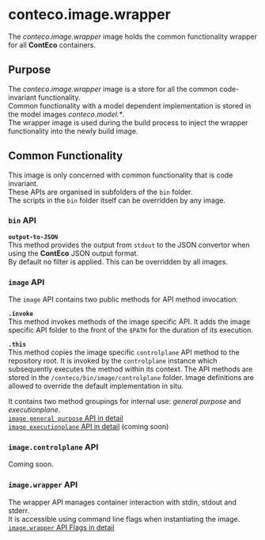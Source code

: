 # conteco.image.wrapper

The _conteco.image.wrapper_ image holds the common functionality wrapper for all __ContEco__ containers.

## Purpose

The _conteco.image.wrapper_ image is a store for all the common code-invariant functionality.  
Common functionality with a model dependent implementation is stored in the model images _conteco.model.*_.  
The wrapper image is used during the build process to inject the wrapper functionality into the newly build image.

## Common Functionality

This image is only concerned with common functionality that is code invariant.  
These APIs are organised in subfolders of the `bin` folder.  
The scripts in the `bin` folder itself can be overridden by any image.

### `bin` API

__`output-to-JSON`__  
This method provides the output from `stdout` to the JSON convertor when using the __ContEco__ JSON output format.  
By default no filter is applied. This can be overridden by all images. 

### `image` API

The `image` API contains two public methods for API method invocation:

__`.invoke`__  
This method invokes methods of the image specific API.
It adds the image specific API folder to the front of the `$PATH` for the duration of its execution.

__`.this`__  
This method copies the image specific `controlplane` API method to the repository root.
It is invoked by the `controlplane` instance which subsequently executes the method within its context.
The API methods are stored in the `/conteco/bin/image/controlplane` folder.
Image definitions are allowed to override the default implementation in situ.

It contains two method groupings for internal use: _general purpose_ and _executionplane_.  
[`image general purpose` API in detail](./docs/IMAGE-GENERAL-PURPOSE-API.md)  
[`image executionplane` API in detail](./docs/IMAGE-EXECUTIONPLANE-API.md) (coming soon)

### `image.controlplane` API

Coming soon.

### `image.wrapper` API

The wrapper API manages container interaction with stdin, stdout and stderr.  
It is accessible using command line flags when instantiating the image.  
[`image.wrapper` API Flags in detail](./docs/IMAGE-WRAPPER-API-FLAGS.md)
